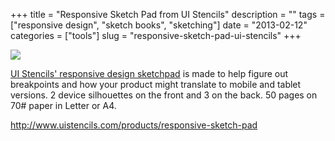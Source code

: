 +++
title = "Responsive Sketch Pad from UI Stencils"
description = ""
tags = ["responsive design", "sketch books", "sketching"]
date = "2013-02-12"
categories = ["tools"]
slug = "responsive-sketch-pad-ui-stencils"
+++


<div class="tool-screenshot mb1"><a href="http://www.uistencils.com/products/responsive-sketch-pad"><img id='bluga-thumbnail-2672' class='bluga-thumbnail custom' src='http://media.konigi.com/bluga/
wt522fa7d8b7339_custom.jpg'/></a></div><p><a href="http://www.uistencils.com/products/responsive-sketch-pad">UI Stencils' responsive design sketchpad</a> is made to help figure out breakpoints and how your product might translate to mobile and tablet versions. 2 device silhouettes on the front and 3 on the back. 50 pages on 70# paper in Letter or A4.</p>

  
<p><a href="http://www.uistencils.com/products/responsive-sketch-pad">http://www.uistencils.com/products/responsive-sketch-pad</a></p>
      
